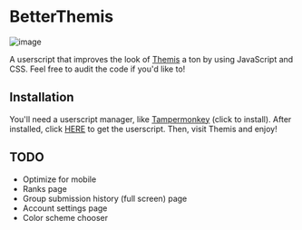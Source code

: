 # BetterThemis

![image](https://user-images.githubusercontent.com/51029895/202859479-42b7504c-a375-4440-8817-5a0f3fb5cb1b.png)

A userscript that improves the look of [Themis](https://themis.ii.uni.wroc.pl/) a ton by using JavaScript and CSS. Feel free to audit the code if you'd like to!

## Installation

You'll need a userscript manager, like [Tampermonkey](https://www.tampermonkey.net/) (click to install).
After installed, click [HERE](https://github.com/GGORG0/better-themis/raw/master/BetterThemis.user.js) to get the userscript.
Then, visit Themis and enjoy!

## TODO

 - Optimize for mobile
 - Ranks page
 - Group submission history (full screen) page
 - Account settings page
 - Color scheme chooser

